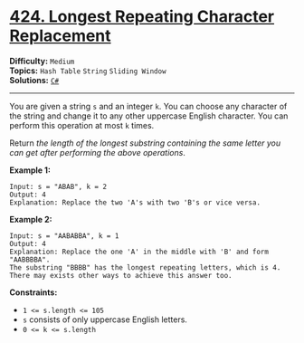 # [424. Longest Repeating Character Replacement](https://leetcode.com/problems/longest-repeating-character-replacement/)

**Difficulty:** `Medium`  
**Topics:** `Hash Table` `String` `Sliding Window`  
**Solutions:** [`C#`](../../src/csharp/challenges/Problems/LongestRepeatingCharacterReplacement.cs)  

---

You are given a string `s` and an integer `k`. You can choose any character of the string and change it to any other uppercase English character. You can perform this operation at most `k` times.

Return *the length of the longest substring containing the same letter you can get after performing the above operations*.

**Example 1:**

```
Input: s = "ABAB", k = 2
Output: 4
Explanation: Replace the two 'A's with two 'B's or vice versa.
```

**Example 2:**

```
Input: s = "AABABBA", k = 1
Output: 4
Explanation: Replace the one 'A' in the middle with 'B' and form "AABBBBA".
The substring "BBBB" has the longest repeating letters, which is 4.
There may exists other ways to achieve this answer too.
```

**Constraints:**

* `1 <= s.length <= 105`
* `s` consists of only uppercase English letters.
* `0 <= k <= s.length`
